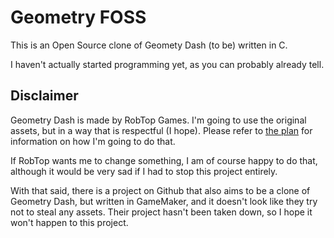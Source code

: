 
# Geometry FOSS

This is an Open Source clone of Geomety Dash (to be) written in C.

I haven't actually started programming yet, as you can probably already tell.

## Disclaimer

Geometry Dash is made by RobTop Games.
I'm going to use the original assets, but in a way that is respectful (I hope). Please refer to [the plan](THEPLAN.md) for information on how I'm going to do that.

If RobTop wants me to change something, I am of course happy to do that, although it would be very sad if I had to stop this project entirely.

With that said, there is a project on Github that also aims to be a clone of Geometry Dash, but written in GameMaker, and it doesn't look like they try not to steal any assets. Their project hasn't been taken down, so I hope it won't happen to this project.
